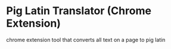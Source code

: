 # Pig Latin Translator (Chrome Extension)

chrome extension tool that converts all text on a page to pig latin
